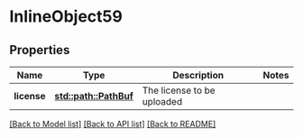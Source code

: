 # InlineObject59

## Properties

Name | Type | Description | Notes
------------ | ------------- | ------------- | -------------
**license** | [**std::path::PathBuf**](std::path::PathBuf.md) | The license to be uploaded | 

[[Back to Model list]](../README.md#documentation-for-models) [[Back to API list]](../README.md#documentation-for-api-endpoints) [[Back to README]](../README.md)


